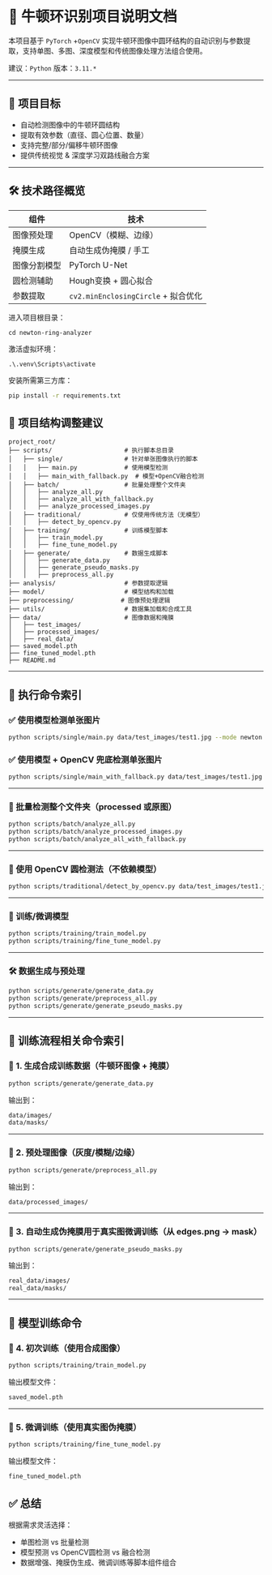 
# 🧠 牛顿环识别项目说明文档

本项目基于 `PyTorch` +`OpenCV` 实现牛顿环图像中圆环结构的自动识别与参数提取，支持单图、多图、深度模型和传统图像处理方法组合使用。

建议：`Python` 版本：`3.11.*`

---

## 🎯 项目目标

- 自动检测图像中的牛顿环圆结构
- 提取有效参数（直径、圆心位置、数量）
- 支持完整/部分/偏移牛顿环图像
- 提供传统视觉 & 深度学习双路线融合方案

---



## 🛠 技术路径概览

| 组件         | 技术                  |
|--------------|-----------------------|
| 图像预处理    | OpenCV（模糊、边缘）  |
| 掩膜生成      | 自动生成伪掩膜 / 手工 |
| 图像分割模型  | PyTorch U-Net         |
| 圆检测辅助    | Hough变换 + 圆心拟合  |
| 参数提取      | `cv2.minEnclosingCircle` + 拟合优化 |

进入项目根目录：

```
cd newton-ring-analyzer
```

激活虚拟环境：

```
.\.venv\Scripts\activate  
```

安装所需第三方库：

```bash
pip install -r requirements.txt
```



## 📁 项目结构调整建议

```
project_root/
├── scripts/                    # 执行脚本总目录
│   ├── single/                 # 针对单张图像执行的脚本
│   │   ├── main.py             # 使用模型检测
│   │   ├── main_with_fallback.py  # 模型+OpenCV融合检测
│   ├── batch/                  # 批量处理整个文件夹
│   │   ├── analyze_all.py
│   │   ├── analyze_all_with_fallback.py
│   │   ├── analyze_processed_images.py
│   ├── traditional/            # 仅使用传统方法（无模型）
│   │   ├── detect_by_opencv.py
│   ├── training/               # 训练模型脚本
│   │   ├── train_model.py
│   │   ├── fine_tune_model.py
│   ├── generate/               # 数据生成脚本
│   │   ├── generate_data.py
│   │   ├── generate_pseudo_masks.py
│   │   ├── preprocess_all.py
├── analysis/                   # 参数提取逻辑
├── model/                      # 模型结构和加载
├── preprocessing/             # 图像预处理逻辑
├── utils/                      # 数据集加载和合成工具
├── data/                       # 图像数据和掩膜
│   ├── test_images/
│   ├── processed_images/
│   ├── real_data/
├── saved_model.pth
├── fine_tuned_model.pth
├── README.md
```

---



## 🧪 执行命令索引

### ✅ 使用模型检测单张图片

```bash
python scripts/single/main.py data/test_images/test1.jpg --mode newton --use_model --model_path fine_tuned_model.pth
```

### ✅ 使用模型 + OpenCV 兜底检测单张图片

```bash
python scripts/single/main_with_fallback.py data/test_images/test1.jpg --model_path fine_tuned_model.pth
```

---

### 📂 批量检测整个文件夹（processed 或原图）

```bash
python scripts/batch/analyze_all.py
python scripts/batch/analyze_processed_images.py
python scripts/batch/analyze_all_with_fallback.py
```

---

### 🧠 使用 OpenCV 圆检测法（不依赖模型）

```bash
python scripts/traditional/detect_by_opencv.py data/test_images/test1.jpg
```

---

### 🧠 训练/微调模型

```bash
python scripts/training/train_model.py
python scripts/training/fine_tune_model.py
```

---

### 🛠 数据生成与预处理

```bash
python scripts/generate/generate_data.py
python scripts/generate/preprocess_all.py
python scripts/generate/generate_pseudo_masks.py
```

---



## 🧪 训练流程相关命令索引

### 📸 1. 生成合成训练数据（牛顿环图像 + 掩膜）

```bash
python scripts/generate/generate_data.py
```

输出到：

```bash
data/images/
data/masks/
```

------

### 🧼 2. 预处理图像（灰度/模糊/边缘）

```bash
python scripts/generate/preprocess_all.py
```

输出到：

```bash
data/processed_images/
```

------

### 🧩 3. 自动生成伪掩膜用于真实图微调训练（从 edges.png → mask）

```
python scripts/generate/generate_pseudo_masks.py
```

输出到：

```bash
real_data/images/
real_data/masks/
```

------

## 🧠 模型训练命令

### 📌 4. 初次训练（使用合成图像）

```bash
python scripts/training/train_model.py
```

输出模型文件：

```bash
saved_model.pth
```

------

### 🔁 5. 微调训练（使用真实图伪掩膜）

```bash
python scripts/training/fine_tune_model.py
```

输出模型文件：

```bash
fine_tuned_model.pth
```

## ✅ 总结

根据需求灵活选择：
- 单图检测 vs 批量检测
- 模型预测 vs OpenCV圆检测 vs 融合检测
- 数据增强、掩膜伪生成、微调训练等脚本组件组合

